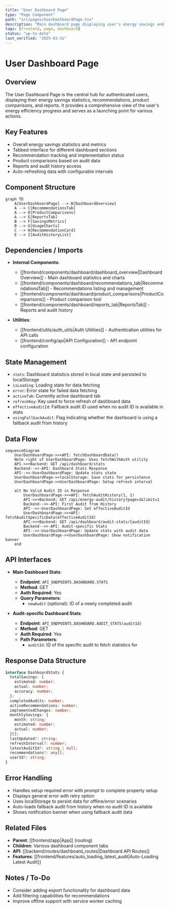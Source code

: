 ```yaml
---
title: "User Dashboard Page"
type: "Page Component"
path: "src/pages/UserDashboardPage.tsx"
description: "Main dashboard page displaying user's energy savings and audit statistics"
tags: [frontend, page, dashboard]
status: "up-to-date"
last_verified: "2025-03-31"
---
```


# User Dashboard Page

## Overview
The User Dashboard Page is the central hub for authenticated users, displaying their energy savings statistics, recommendations, product comparisons, and reports. It provides a comprehensive view of the user's energy efficiency progress and serves as a launching point for various actions.

## Key Features
- Overall energy savings statistics and metrics
- Tabbed interface for different dashboard sections
- Recommendation tracking and implementation status
- Product comparisons based on audit data
- Reports and audit history access
- Auto-refreshing data with configurable intervals

## Component Structure

```mermaid
graph TD
    A[UserDashboardPage] --> B[DashboardOverview]
    A --> C[RecommendationsTab]
    A --> D[ProductComparisons]
    A --> E[ReportsTab]
    B --> F[SavingsMetrics]
    B --> G[UsageCharts]
    C --> H[RecommendationCard]
    E --> I[AuditHistoryList]
```

## Dependencies / Imports
- **Internal Components**:
  - [[frontend/components/dashboard/dashboard_overview|DashboardOverview]] - Main dashboard statistics and charts
  - [[frontend/components/dashboard/recommendations_tab|RecommendationsTab]] - Recommendations listing and management
  - [[frontend/components/dashboard/product_comparisons|ProductComparisons]] - Product comparison tool
  - [[frontend/components/dashboard/reports_tab|ReportsTab]] - Reports and audit history

- **Utilities**:
  - [[frontend/utils/auth_utils|Auth Utilities]] - Authentication utilities for API calls
  - [[frontend/config/api|API Configuration]] - API endpoint configuration

## State Management
- `stats`: Dashboard statistics stored in local state and persisted to localStorage
- `isLoading`: Loading state for data fetching
- `error`: Error state for failed data fetching
- `activeTab`: Currently active dashboard tab
- `refreshKey`: Key used to force refresh of dashboard data
- `effectiveAuditId`: Fallback audit ID used when no audit ID is available in stats
- `usingFallbackAudit`: Flag indicating whether the dashboard is using a fallback audit from history

## Data Flow

```mermaid
sequenceDiagram
    UserDashboardPage->>+API: fetchDashboardData()
    Note right of UserDashboardPage: Uses fetchWithAuth utility
    API->>+Backend: GET /api/dashboard/stats
    Backend-->>-API: Dashboard Stats Response
    API-->>-UserDashboardPage: Update stats state
    UserDashboardPage->>localStorage: Save stats for persistence
    UserDashboardPage->>UserDashboardPage: Setup refresh interval
    
    alt No Valid Audit ID in Response
        UserDashboardPage->>+API: fetchAuditHistory(1, 1)
        API->>+Backend: GET /api/energy-audit/history?page=1&limit=1
        Backend-->>-API: First Audit from History
        API-->>-UserDashboardPage: Set effectiveAuditId
        UserDashboardPage->>+API: fetchAuditSpecificData(effectiveAuditId)
        API->>+Backend: GET /api/dashboard/audit-stats/{auditId}
        Backend-->>-API: Audit-specific Stats
        API-->>-UserDashboardPage: Update stats with audit data
        UserDashboardPage->>UserDashboardPage: Show notification banner
    end
```

## API Interfaces
- **Main Dashboard Stats**:
  - **Endpoint**: `API_ENDPOINTS.DASHBOARD.STATS`
  - **Method**: GET
  - **Auth Required**: Yes
  - **Query Parameters**: 
    - `newAudit` (optional): ID of a newly completed audit

- **Audit-specific Dashboard Stats**:
  - **Endpoint**: `API_ENDPOINTS.DASHBOARD.AUDIT_STATS(auditId)`
  - **Method**: GET
  - **Auth Required**: Yes
  - **Path Parameters**:
    - `auditId`: ID of the specific audit to fetch statistics for

## Response Data Structure
```typescript
interface DashboardStats {
  totalSavings: {
    estimated: number;
    actual: number;
    accuracy: number;
  };
  completedAudits: number;
  activeRecommendations: number;
  implementedChanges: number;
  monthlySavings: {
    month: string;
    estimated: number;
    actual: number;
  }[];
  lastUpdated?: string;
  refreshInterval?: number;
  latestAuditId?: string | null;
  recommendations?: any[];
  userId?: string;
}
```

## Error Handling
- Handles setup required error with prompt to complete property setup
- Displays general error with retry option
- Uses localStorage to persist data for offline/error scenarios
- Auto-loads fallback audit from history when no audit ID is available
- Shows notification banner when using fallback audit data

## Related Files
- **Parent**: [[frontend/app|App]] (routing)
- **Children**: Various dashboard component tabs
- **API**: [[backend/routes/dashboard_routes|Dashboard API Routes]]
- **Features**: [[frontend/features/auto_loading_latest_audit|Auto-Loading Latest Audit]]

## Notes / To-Do
- Consider adding export functionality for dashboard data
- Add filtering capabilities for recommendations
- Improve offline support with service worker caching
